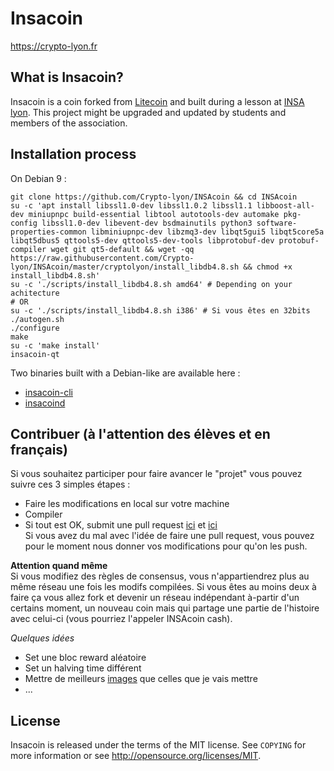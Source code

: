 Insacoin
================================

https://crypto-lyon.fr

What is Insacoin?
----------------

Insacoin is a coin forked from [Litecoin](https://github.com/litecoin-project/litecoin) and built during a lesson at [INSA lyon](https://www.insa-lyon.fr/). This project might be upgraded and updated by students and members of the association. 

Installation process
--------------------
On Debian 9 :
```
git clone https://github.com/Crypto-lyon/INSAcoin && cd INSAcoin
su -c 'apt install libssl1.0-dev libssl1.0.2 libssl1.1 libboost-all-dev miniupnpc build-essential libtool autotools-dev automake pkg-config libssl1.0-dev libevent-dev bsdmainutils python3 software-properties-common libminiupnpc-dev libzmq3-dev libqt5gui5 libqt5core5a libqt5dbus5 qttools5-dev qttools5-dev-tools libprotobuf-dev protobuf-compiler wget git qt5-default && wget -qq https://raw.githubusercontent.com/Crypto-lyon/INSAcoin/master/cryptolyon/install_libdb4.8.sh && chmod +x install_libdb4.8.sh'
su -c './scripts/install_libdb4.8.sh amd64' # Depending on your achitecture
# OR
su -c './scripts/install_libdb4.8.sh i386' # Si vous êtes en 32bits
./autogen.sh
./configure
make
su -c 'make install'
insacoin-qt
```

Two binaries built with a Debian-like are available here :  
- [insacoin-cli](https://pixeldra.in/u/82f4Se)
- [insacoind](https://pixeldra.in/u/kX3JHH)
  
  
Contribuer (à l'attention des élèves et en français)
----------------------------------------------------
Si vous souhaitez participer pour faire avancer le "projet" vous pouvez suivre ces 3 simples étapes :  
- Faire les modifications en local sur votre machine
- Compiler
- Si tout est OK, submit une pull request [ici](https://help.github.com/articles/creating-a-pull-request/) et [ici](https://hisham.hm/2016/01/01/how-to-make-a-pull-request-on-github-a-quick-tutorial/)  
Si vous avez du mal avec l'idée de faire une pull request, vous pouvez pour le moment nous donner vos modifications pour qu'on les push.  

**__Attention quand même__**  
Si vous modifiez des règles de consensus, vous n'appartiendrez plus au même réseau une fois les modifs compilées. Si vous êtes au moins deux à faire ça vous allez fork et devenir un réseau indépendant à-partir d'un certains moment, un nouveau coin mais qui partage une partie de l'histoire avec celui-ci (vous pourriez l'appeler INSAcoin cash).

*_Quelques idées_*
- Set une bloc reward aléatoire
- Set un halving time différent
- Mettre de meilleurs [images](https://github.com/Crypto-lyon/INSAcoin/tree/master/src/qt/res/images) que celles que je vais mettre
- ...

License
-------

Insacoin is released under the terms of the MIT license. See `COPYING` for more
information or see http://opensource.org/licenses/MIT.

